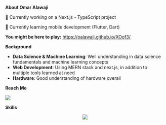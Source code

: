 **About Omar Alawaji**

🔭 Currently working on a Next.js - TypeScript project

🌱 Currently learning mobile development (Flutter, Dart)

**You might be here to play:** https://oalawaji.github.io/XOof3/

**Background**

<ul>
  <li><strong>Data Science & Machine Learning</strong>: Well understanding in data science fundamentals and machine learning concepts</li>
  <li><strong>Web Development</strong>: Using MERN stack and next.js, in addition to multiple tools learned at need 
  </li>
  <li><strong>Hardware</strong>: Good understanding of hardware overall</li>
</ul>

**Reach Me**

  <a href="https://www.linkedin.com/in/oalawaji/" target="_blank">
    <img src="https://skillicons.dev/icons?i=linkedin" />
  </a>
  
**Skills**

<p align="center">
  <a href="https://skillicons.dev">
    <img src="https://skillicons.dev/icons?i=js,ts,html,css,py,tailwind,react,cs,c,java,express,firebase,git,github,jquery,mongodb,nextjs,npm,postgres,postman,redux,vscode,figma,ps" />
  </a>
</p>

